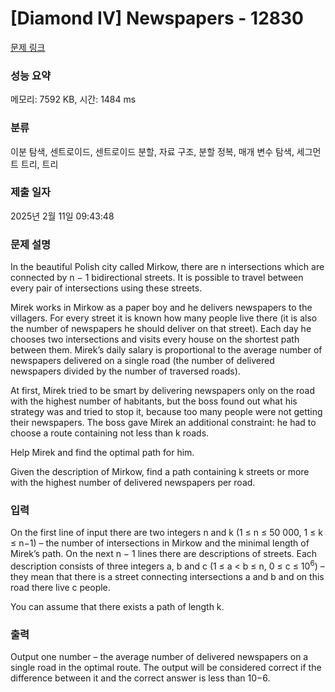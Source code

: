 # [Diamond IV] Newspapers - 12830 

[문제 링크](https://www.acmicpc.net/problem/12830) 

### 성능 요약

메모리: 7592 KB, 시간: 1484 ms

### 분류

이분 탐색, 센트로이드, 센트로이드 분할, 자료 구조, 분할 정복, 매개 변수 탐색, 세그먼트 트리, 트리

### 제출 일자

2025년 2월 11일 09:43:48

### 문제 설명

<p>In the beautiful Polish city called Mirkow, there are n intersections which are connected by n − 1 bidirectional streets. It is possible to travel between every pair of intersections using these streets.</p>

<p>Mirek works in Mirkow as a paper boy and he delivers newspapers to the villagers. For every street it is known how many people live there (it is also the number of newspapers he should deliver on that street). Each day he chooses two intersections and visits every house on the shortest path between them. Mirek’s daily salary is proportional to the average number of newspapers delivered on a single road (the number of delivered newspapers divided by the number of traversed roads).</p>

<p>At first, Mirek tried to be smart by delivering newspapers only on the road with the highest number of habitants, but the boss found out what his strategy was and tried to stop it, because too many people were not getting their newspapers. The boss gave Mirek an additional constraint: he had to choose a route containing not less than k roads.</p>

<p>Help Mirek and find the optimal path for him.</p>

<p>Given the description of Mirkow, find a path containing k streets or more with the highest number of delivered newspapers per road.</p>

### 입력 

 <p>On the first line of input there are two integers n and k (1 ≤ n ≤ 50 000, 1 ≤ k ≤ n−1) – the number of intersections in Mirkow and the minimal length of Mirek’s path. On the next n − 1 lines there are descriptions of streets. Each description consists of three integers a, b and c (1 ≤ a < b ≤ n, 0 ≤ c ≤ 10<sup>6</sup>) – they mean that there is a street connecting intersections a and b and on this road there live c people.</p>

<p>You can assume that there exists a path of length k.</p>

### 출력 

 <p>Output one number – the average number of delivered newspapers on a single road in the optimal route. The output will be considered correct if the difference between it and the correct answer is less than 10−6.</p>

